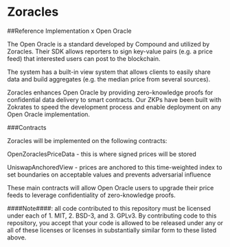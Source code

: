 # Zoracles

##Reference Implementation x Open Oracle

The Open Oracle is a standard developed by Compound and utilized by Zoracles. Their SDK allows reporters to sign key-value pairs (e.g. a price feed) that interested users can post to the blockchain.

The system has a built-in view system that allows clients to easily share data and build aggregates (e.g. the median price from several sources).

Zoracles enhances Open Oracle by providing zero-knowledge proofs for confidential data delivery to smart contracts. Our ZKPs have been built with Zokrates to speed the development process and enable deployment on any Open Oracle implementation.

###Contracts

Zoracles will be implemented on the following contracts:

OpenZoraclesPriceData - this is where signed prices will be stored

UniswapAnchoredView - prices are anchored to this time-weighted index to set boundaries on acceptable values and prevents adversarial influence 

These main contracts will allow Open Oracle users to upgrade their price feeds to leverage confidentiality of zero-knowledge proofs.

####Note####: all code contributed to this repository must be licensed under each of 1. MIT, 2. BSD-3, and 3. GPLv3. By contributing code to this repository, you accept that your code is allowed to be released under any or all of these licenses or licenses in substantially similar form to these listed above.
